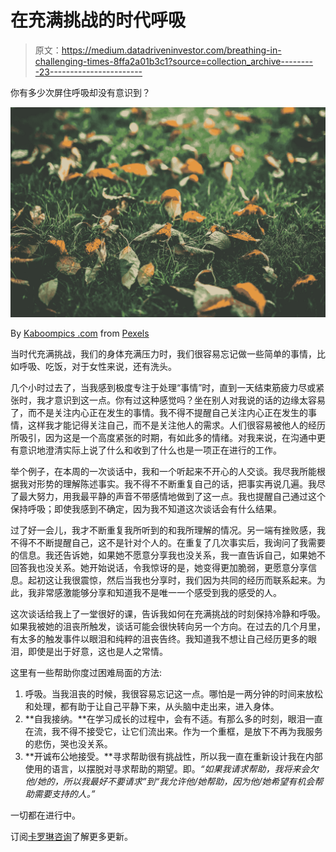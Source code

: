 # 在充满挑战的时代呼吸

> 原文：<https://medium.datadriveninvestor.com/breathing-in-challenging-times-8ffa2a01b3c1?source=collection_archive---------23----------------------->

你有多少次屏住呼吸却没有意识到？

![](img/c9b4a388e871b1235cc4d15d5420db4f.png)

By [Kaboompics .com](https://www.pexels.com/@kaboompics) from [Pexels](https://www.pexels.com/photo/6234)

当时代充满挑战，我们的身体充满压力时，我们很容易忘记做一些简单的事情，比如呼吸、吃饭，对于女性来说，还有洗头。

几个小时过去了，当我感到极度专注于处理“事情”时，直到一天结束筋疲力尽或紧张时，我才意识到这一点。你有过这种感觉吗？坐在别人对我说的话的边缘太容易了，而不是关注内心正在发生的事情。我不得不提醒自己关注内心正在发生的事情，这样我才能记得关注自己，而不是关注他人的需求。人们很容易被他人的经历所吸引，因为这是一个高度紧张的时期，有如此多的情绪。对我来说，在沟通中更有意识地澄清实际上说了什么和收到了什么也是一项正在进行的工作。

举个例子，在本周的一次谈话中，我和一个听起来不开心的人交谈。我尽我所能根据我对形势的理解陈述事实。我不得不不断重复自己的话，把事实再说几遍。我尽了最大努力，用我最平静的声音不带感情地做到了这一点。我也提醒自己通过这个保持呼吸；即使我感到不确定，因为我不知道这次谈话会有什么结果。

过了好一会儿，我才不断重复我所听到的和我所理解的情况。另一端有挫败感，我不得不不断提醒自己，这不是针对个人的。在重复了几次事实后，我询问了我需要的信息。我还告诉她，如果她不愿意分享我也没关系，我一直告诉自己，如果她不回答我也没关系。她开始说话，令我惊讶的是，她变得更加脆弱，更愿意分享信息。起初这让我很震惊，然后当我也分享时，我们因为共同的经历而联系起来。为此，我非常感激能够分享和知道我不是唯一一个感受到我的感受的人。

这次谈话给我上了一堂很好的课，告诉我如何在充满挑战的时刻保持冷静和呼吸。如果我被她的沮丧所触发，谈话可能会很快转向另一个方向。在过去的几个月里，有太多的触发事件以眼泪和纯粹的沮丧告终。我知道我不想让自己经历更多的眼泪，即使是出于好意，这也是人之常情。

这里有一些帮助你度过困难局面的方法:

1.  呼吸。当我沮丧的时候，我很容易忘记这一点。哪怕是一两分钟的时间来放松和处理，都有助于让自己平静下来，从头脑中走出来，进入身体。
2.  **自我接纳。**在学习成长的过程中，会有不适。有那么多的时刻，眼泪一直在流，我不得不接受它，让它们流出来。作为一个重框，是放下不再为我服务的悲伤，哭也没关系。
3.  **开诚布公地接受。**寻求帮助很有挑战性，所以我一直在重新设计我在内部使用的语言，以摆脱对寻求帮助的期望。即。*“如果我请求帮助，我将来会欠他/她的，所以我最好不要请求”到“我允许他/她帮助，因为他/她希望有机会帮助需要支持的人。”*

一切都在进行中。

订阅[卡罗琳咨询](https://www.carolynconsulting.com/)了解更多更新。